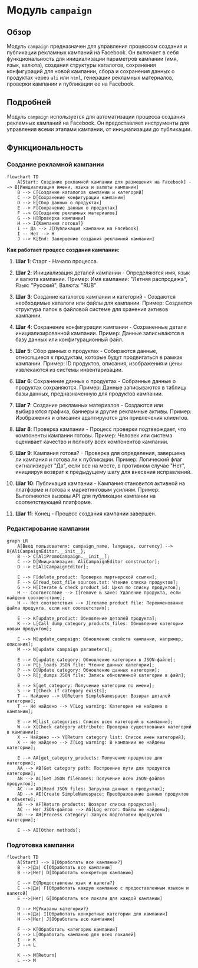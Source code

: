 # Модуль `campaign`

## Обзор

Модуль `campaign` предназначен для управления процессом создания и публикации рекламных кампаний на Facebook. Он включает в себя функциональность для инициализации параметров кампании (имя, язык, валюта), создания структуры каталогов, сохранения конфигураций для новой кампании, сбора и сохранения данных о продуктах через `ali` или `html`, генерации рекламных материалов, проверки кампании и публикации ее на Facebook.

## Подробней

Модуль `campaign` используется для автоматизации процесса создания рекламных кампаний на Facebook. Он предоставляет инструменты для управления всеми этапами кампании, от инициализации до публикации.

## Функциональность

### Создание рекламной кампании

```mermaid
flowchart TD
    A[Start: Создание рекламной кампании для размещения на Facebook] --> B[Инициализация имени, языка и валюты кампании]
    B --> C[Создание каталогов кампании и категорий]
    C --> D[Сохранение конфигурации кампании]
    D --> E[Сбор данных о продуктах]
    E --> F[Сохранение данных о продуктах]
    F --> G[Создание рекламных материалов]
    G --> H[Проверка кампании]
    H --> I{Кампания готова?}
    I -- Да --> J[Публикация кампании на Facebook]
    I -- Нет --> H
    J --> K[End: Завершение создания рекламной кампании]
```

**Как работает процесс создания кампании:**

1.  **Шаг 1**: Старт - Начало процесса.

2.  **Шаг 2**: Инициализация деталей кампании - Определяются имя, язык и валюта кампании. Пример: Имя кампании: "Летняя распродажа", Язык: "Русский", Валюта: "RUB"

3.  **Шаг 3**: Создание каталогов кампании и категорий - Создаются необходимые каталоги или файлы для кампании. Пример: Создается структура папок в файловой системе для хранения активов кампании.

4.  **Шаг 4**: Сохранение конфигурации кампании - Сохраненные детали инициализированной кампании. Пример: Данные записываются в базу данных или конфигурационный файл.

5.  **Шаг 5**: Сбор данных о продуктах - Собираются данные, относящиеся к продуктам, которые будут продвигаться в рамках кампании. Пример: ID продуктов, описания, изображения и цены извлекаются из системы инвентаризации.

6.  **Шаг 6**: Сохранение данных о продуктах - Собранные данные о продуктах сохраняются. Пример: Данные записываются в таблицу базы данных, предназначенную для продуктов кампании.

7.  **Шаг 7**: Создание рекламных материалов - Создаются или выбираются графика, баннеры и другие рекламные активы. Пример: Изображения и описания адаптируются для привлечения клиентов.

8.  **Шаг 8**: Проверка кампании - Процесс проверки подтверждает, что компоненты кампании готовы. Пример: Человек или система оценивает качество и полноту всех компонентов кампании.

9.  **Шаг 9**: Кампания готова? - Проверка для определения, завершена ли кампания и готова ли к публикации. Пример: Логический флаг сигнализирует "Да", если все на месте, в противном случае "Нет", инициируя возврат к предыдущему шагу для внесения исправлений.

10. **Шаг 10**: Публикация кампании - Кампания становится активной на платформе и готова к маркетинговым усилиям. Пример: Выполняются вызовы API для публикации кампании на соответствующей платформе.

11. **Шаг 11**: Конец - Процесс создания кампании завершен.

### Редактирование кампании

```mermaid
graph LR
    A[Ввод пользователя: campaign_name, language, currency] --> B{AliCampaignEditor.__init__};
    B --> C[AliPromoCampaign.__init__];
    C --> D[Инициализация: AliCampaignEditor constructor];
    D --> E[AliCampaignEditor];

    E --> F[delete_product: Проверка партнерской ссылки];
    F --> G[read_text_file sources.txt: Чтение списка продуктов];
    G --> H[Iterate & check product_id: Цикл по списку продуктов];
    H -- Соответствие --> I[remove & save: Удаление продукта, если найдено соответствие];
    H -- Нет соответствия --> J[rename product file: Переименование файла продукта, если нет соответствия];

    E --> K[update_product: Обновление деталей продукта];
    K --> L[Call dump_category_products_files: Обновление категории новым продуктом];

    E --> M[update_campaign: Обновление свойств кампании, например, описания];
    M --> N[update campaign parameters];

    E --> O[update_category: Обновление категории в JSON-файле];
    O --> P[j_loads JSON file: Чтение данных категории];
    P --> Q[Update category: Обновление данных категории];
    Q --> R[j_dumps JSON file: Запись обновленной категории в файл];

    E --> S[get_category: Получение категории по имени];
    S --> T[Check if category exists];
    T -- Найдено --> U[Return SimpleNamespace: Возврат деталей категории];
    T -- Не найдено --> V[Log warning: Категория не найдена в кампании];

    E --> W[list_categories: Список всех категорий в кампании];
    W --> X[Check category attribute: Проверка существования категорий в кампании];
    X -- Найдено --> Y[Return category list: Список имен категорий];
    X -- Не найдено --> Z[Log warning: В кампании не найдены категории];

    E --> AA[get_category_products: Получение продуктов для категории];
    AA --> AB[Get category path: Построение пути для продуктов категории];
    AB --> AC[Get JSON filenames: Получение всех JSON-файлов продуктов];
    AC --> AD[Read JSON files: Загрузка данных о продуктах];
    AD --> AE[Create SimpleNamespace: Преобразование данных продуктов в объекты];
    AE --> AF[Return products: Возврат списка продуктов];
    AC -- Нет JSON-файлов --> AG[Log error: Файлы не найдены];
    AG --> AH[Process category: Запуск подготовки продуктов категории];

    E --> AI[Other methods];
```

### Подготовка кампании

```mermaid
flowchart TD
    A[Start] --> B{Обработать все кампании?}
    B -->|Да| C[Обработать все кампании]
    B -->|Нет| D[Обработать конкретную кампанию]

    C --> E{Предоставлены язык и валюта?}
    E -->|Да| F[Обработать каждую кампанию с предоставленным языком и валютой]
    E -->|Нет| G[Обработать все локали для каждой кампании]

    D --> H{Указаны категории?}
    H -->|Да| I[Обработать конкретные категории для кампании]
    H -->|Нет| J[Обработать всю кампанию]

    F --> K[Обработать категорию кампании]
    G --> L[Обработать кампанию для всех локалей]
    I --> K
    J --> L

    K --> M[Return]
    L --> M